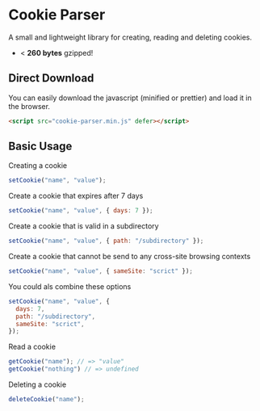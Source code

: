 # Cookie Parser
A small and lightweight library for creating, reading and deleting cookies.

* < **260 bytes** gzipped!

## Direct Download
You can easily download the javascript (minified or prettier) and load it in the browser.

```html
<script src="cookie-parser.min.js" defer></script>
```

## Basic Usage
Creating a cookie
```Javascript
setCookie("name", "value");
```

Create a cookie that expires after 7 days
```Javascript
setCookie("name", "value", { days: 7 });
```

Create a cookie that is valid in a subdirectory
```Javascript
setCookie("name", "value", { path: "/subdirectory" });
```

Create a cookie that cannot be send to any cross-site browsing contexts
```Javascript
setCookie("name", "value", { sameSite: "scrict" });
```

You could als combine these options
```Javascript
setCookie("name", "value", {
  days: 7,
  path: "/subdirectory",
  sameSite: "scrict",
});
```

Read a cookie
```Javascript
getCookie("name"); // => "value"
getCookie("nothing") // => undefined
```

Deleting a cookie
```Javascript
deleteCookie("name");
```
